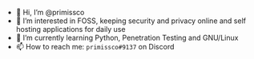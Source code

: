 - 👋 Hi, I’m @primissco
- 👀 I’m interested in FOSS, keeping security and privacy online and self hosting applications for daily use
- 🌱 I’m currently learning Python, Penetration Testing and GNU/Linux
- 📫 How to reach me: `primissco#9137` on Discord

<!---
primissco/primissco is a ✨ special ✨ repository because its `README.md` (this file) appears on your GitHub profile.
You can click the Preview link to take a look at your changes.
--->
